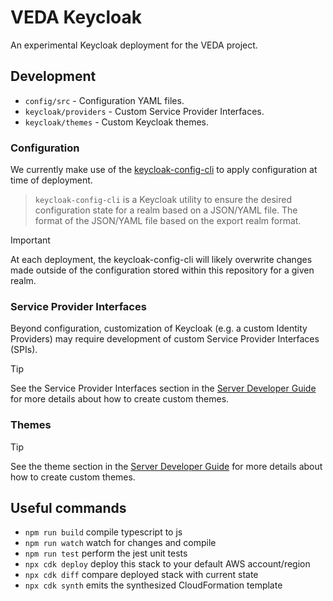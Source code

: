 # VEDA Keycloak

An experimental Keycloak deployment for the VEDA project.

## Development

* `config/src` - Configuration YAML files.
* `keycloak/providers` - Custom Service Provider Interfaces.
* `keycloak/themes` - Custom Keycloak themes.

### Configuration

We currently make use of the [keycloak-config-cli](https://github.com/adorsys/keycloak-config-cli) to apply configuration at time of deployment.

> `keycloak-config-cli` is a Keycloak utility to ensure the desired configuration state for a realm based on a JSON/YAML file. The format of the JSON/YAML file based on the export realm format.

> [!IMPORTANT]
> At each deployment, the keycloak-config-cli will likely overwrite changes made outside of the configuration stored within this repository for a given realm.

### Service Provider Interfaces

Beyond configuration, customization of Keycloak (e.g. a custom Identity Providers) may require development of custom Service Provider Interfaces (SPIs).

> [!TIP]
> See the Service Provider Interfaces section in the [Server Developer Guide](https://www.keycloak.org/docs/latest/server_development/#_providers) for more details about how to create custom themes.

### Themes

> [!TIP]
> See the theme section in the [Server Developer Guide](https://www.keycloak.org/docs/latest/server_development/#_themes) for more details about how to create custom themes.

## Useful commands

- `npm run build` compile typescript to js
- `npm run watch` watch for changes and compile
- `npm run test` perform the jest unit tests
- `npx cdk deploy` deploy this stack to your default AWS account/region
- `npx cdk diff` compare deployed stack with current state
- `npx cdk synth` emits the synthesized CloudFormation template

